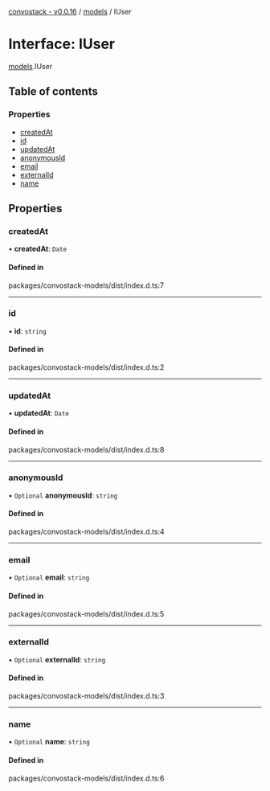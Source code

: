 [convostack - v0.0.16](../README.md) / [models](../modules/models.md) / IUser

# Interface: IUser

[models](../modules/models.md).IUser

## Table of contents

### Properties

- [createdAt](models.IUser.md#createdat)
- [id](models.IUser.md#id)
- [updatedAt](models.IUser.md#updatedat)
- [anonymousId](models.IUser.md#anonymousid)
- [email](models.IUser.md#email)
- [externalId](models.IUser.md#externalid)
- [name](models.IUser.md#name)

## Properties

### createdAt

• **createdAt**: `Date`

#### Defined in

packages/convostack-models/dist/index.d.ts:7

___

### id

• **id**: `string`

#### Defined in

packages/convostack-models/dist/index.d.ts:2

___

### updatedAt

• **updatedAt**: `Date`

#### Defined in

packages/convostack-models/dist/index.d.ts:8

___

### anonymousId

• `Optional` **anonymousId**: `string`

#### Defined in

packages/convostack-models/dist/index.d.ts:4

___

### email

• `Optional` **email**: `string`

#### Defined in

packages/convostack-models/dist/index.d.ts:5

___

### externalId

• `Optional` **externalId**: `string`

#### Defined in

packages/convostack-models/dist/index.d.ts:3

___

### name

• `Optional` **name**: `string`

#### Defined in

packages/convostack-models/dist/index.d.ts:6
